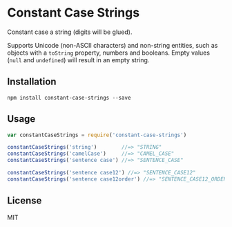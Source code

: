 # Constant Case Strings

Constant case a string (digits will be glued).

Supports Unicode (non-ASCII characters) and non-string entities, such as objects with a `toString` property, numbers and booleans. Empty values (`null` and `undefined`) will result in an empty string.

## Installation

```
npm install constant-case-strings --save
```

## Usage

```javascript
var constantCaseStrings = require('constant-case-strings')

constantCaseStrings('string')        //=> "STRING"
constantCaseStrings('camelCase')     //=> "CAMEL_CASE"
constantCaseStrings('sentence case') //=> "SENTENCE_CASE"

constantCaseStrings('sentence case12') //=> "SENTENCE_CASE12"
constantCaseStrings('sentence case12order') //=> "SENTENCE_CASE12_ORDER"


```

## License

MIT
